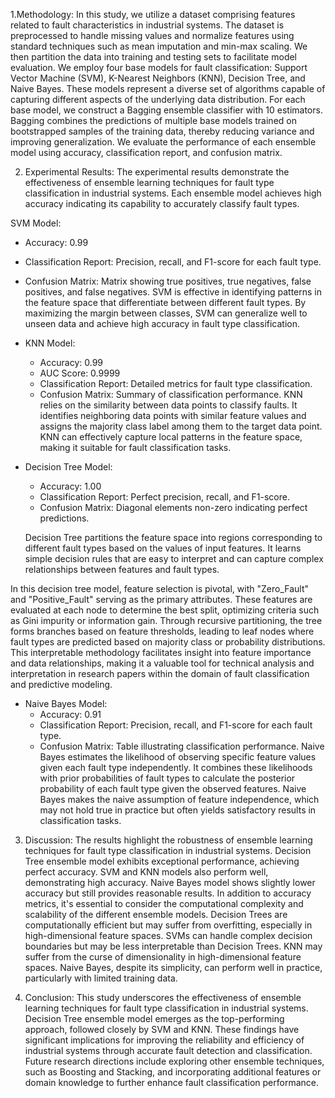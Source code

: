 1.Methodology:
In this study, we utilize a dataset comprising features related to fault characteristics in industrial systems. The dataset is preprocessed to handle missing values and normalize features using standard techniques such as mean imputation and min-max scaling. We then partition the data into training and testing sets to facilitate model evaluation.
We employ four base models for fault classification: Support Vector Machine (SVM), K-Nearest Neighbors (KNN), Decision Tree, and Naive Bayes. These models represent a diverse set of algorithms capable of capturing different aspects of the underlying data distribution.
For each base model, we construct a Bagging ensemble classifier with 10 estimators. Bagging combines the predictions of multiple base models trained on bootstrapped samples of the training data, thereby reducing variance and improving generalization. We evaluate the performance of each ensemble model using accuracy, classification report, and confusion matrix.

2. Experimental Results:
The experimental results demonstrate the effectiveness of ensemble learning techniques for fault type classification in industrial systems. Each ensemble model achieves high accuracy indicating its capability to accurately classify fault types.

 SVM Model:
   - Accuracy: 0.99
   - Classification Report: Precision, recall, and F1-score for each fault type.
   - Confusion Matrix: Matrix showing true positives, true negatives, false positives, and false negatives.
   SVM is effective in identifying patterns in the feature space that differentiate between different fault types. By maximizing the margin between classes, SVM can generalize well to unseen data and achieve high accuracy in fault type classification.
 	 

- KNN Model:
   - Accuracy: 0.99
   - AUC Score: 0.9999
   - Classification Report: Detailed metrics for fault type classification.
   - Confusion Matrix: Summary of classification performance.
   KNN relies on the similarity between data points to classify faults. It identifies neighboring data points with similar feature values and assigns the majority class label among them to the target data point. KNN can effectively capture local patterns in the feature space, making it suitable for fault classification tasks.
  

- Decision Tree Model:
   - Accuracy: 1.00
   - Classification Report: Perfect precision, recall, and F1-score.
   - Confusion Matrix: Diagonal elements non-zero indicating perfect predictions.

   Decision Tree partitions the feature space into regions corresponding to different fault types based on the values of input features. It learns simple decision rules that are easy to interpret and can capture complex relationships between features and fault types.
 

In this decision tree model, feature selection is pivotal, with "Zero_Fault" and "Positive_Fault" serving as the primary attributes. These features are evaluated at each node to determine the best split, optimizing criteria such as Gini impurity or information gain. Through recursive partitioning, the tree forms branches based on feature thresholds, leading to leaf nodes where fault types are predicted based on majority class or probability distributions. This interpretable methodology facilitates insight into feature importance and data relationships, making it a valuable tool for technical analysis and interpretation in research papers within the domain of fault classification and predictive modeling.

 		 	
- Naive Bayes Model:
   - Accuracy: 0.91
   - Classification Report: Precision, recall, and F1-score for each fault type.
   - Confusion Matrix: Table illustrating classification performance.
   Naive Bayes estimates the likelihood of observing specific feature values given each fault type independently. It combines these likelihoods with prior probabilities of fault types to calculate the posterior probability of each fault type given the observed features. Naive Bayes makes the naive assumption of feature independence, which may not hold true in practice but often yields satisfactory results in classification tasks.
  

3. Discussion:
The results highlight the robustness of ensemble learning techniques for fault type classification in industrial systems. Decision Tree ensemble model exhibits exceptional performance, achieving perfect accuracy. SVM and KNN models also perform well, demonstrating high accuracy. Naive Bayes model shows slightly lower accuracy but still provides reasonable results.
In addition to accuracy metrics, it's essential to consider the computational complexity and scalability of the different ensemble models. Decision Trees are computationally efficient but may suffer from overfitting, especially in high-dimensional feature spaces. SVMs can handle complex decision boundaries but may be less interpretable than Decision Trees. KNN may suffer from the curse of dimensionality in high-dimensional feature spaces. Naive Bayes, despite its simplicity, can perform well in practice, particularly with limited training data.

4. Conclusion:
This study underscores the effectiveness of ensemble learning techniques for fault type classification in industrial systems. Decision Tree ensemble model emerges as the top-performing approach, followed closely by SVM and KNN. These findings have significant implications for improving the reliability and efficiency of industrial systems through accurate fault detection and classification. Future research directions include exploring other ensemble techniques, such as Boosting and Stacking, and incorporating additional features or domain knowledge to further enhance fault classification performance.

